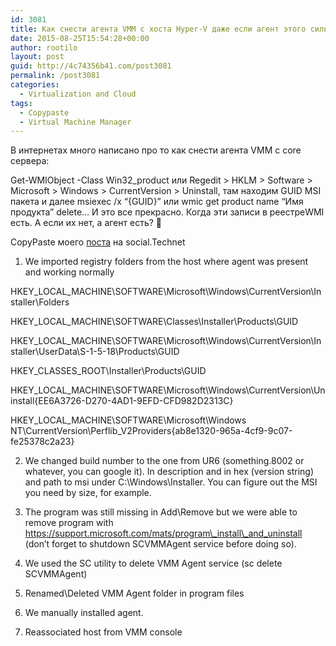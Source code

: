 ```yaml
---
id: 3081
title: Как снести агента VMM с хоста Hyper-V даже если агент этого сильно не хочет
date: 2015-08-25T15:54:28+00:00
author: rootilo
layout: post
guid: http://4c74356b41.com/post3081
permalink: /post3081
categories:
  - Virtualization and Cloud
tags:
  - Copypaste
  - Virtual Machine Manager
---
```

В интернетах много написано про то как снести агента VMM с core сервера:
  
Get-WMIObject -Class Win32_product или Regedit > HKLM > Software > Microsoft > Windows > CurrentVersion > Uninstall, там находим GUID MSI пакета и далее msiexec /x &#8220;{GUID}&#8221; или wmic get product name &#8220;Имя продукта&#8221; delete&#8230; И это все прекрасно. Когда эти записи в реестреWMI есть. А если их нет, а агент есть? 🙂

CopyPaste моего [поста](https://social.technet.microsoft.com/Forums/en-US/aa122e7f-ef6c-44ee-aa23-243f65b20eb4/unable-to-remove-vmm-agent-from-hyperv-host) на social.Technet

1. We imported registry folders from the host where agent was present and working normally
  
HKEY\_LOCAL\_MACHINE\SOFTWARE\Microsoft\Windows\CurrentVersion\Installer\Folders
  
HKEY\_LOCAL\_MACHINE\SOFTWARE\Classes\Installer\Products\GUID
  
HKEY\_LOCAL\_MACHINE\SOFTWARE\Microsoft\Windows\CurrentVersion\Installer\UserData\S-1-5-18\Products\GUID
  
HKEY\_CLASSES\_ROOT\Installer\Products\GUID
  
HKEY\_LOCAL\_MACHINE\SOFTWARE\Microsoft\Windows\CurrentVersion\Uninstall\{EE6A3726-D270-4AD1-9EFD-CFD982D2313C}
  
HKEY\_LOCAL\_MACHINE\SOFTWARE\Microsoft\Windows NT\CurrentVersion\Perflib\_V2Providers\{ab8e1320-965a-4cf9-9c07-fe25378c2a23}

2. We changed build number to the one from UR6 (something.8002 or whatever, you can google it). In description and in hex (version string) and path to msi under C:\Windows\Installer. You can figure out the MSI you need by size, for example.

3. The program was still missing in Add\Remove but we were able to remove program with https://support.microsoft.com/mats/program\_install\_and_uninstall (don&#8217;t forget to shutdown SCVMMAgent service before doing so).

4. We used the SC utility to delete VMM Agent service (sc delete SCVMMAgent)

5. Renamed\Deleted VMM Agent folder in program files

6. We manually installed agent.

7. Reassociated host from VMM console